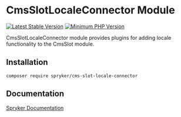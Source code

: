 # CmsSlotLocaleConnector Module
[![Latest Stable Version](https://poser.pugx.org/spryker/cms-slot-locale-connector/v/stable.svg)](https://packagist.org/packages/spryker/cms-slot-locale-connector)
[![Minimum PHP Version](https://img.shields.io/badge/php-%3E%3D%207.3-8892BF.svg)](https://php.net/)

CmsSlotLocaleConnector module provides plugins for adding locale functionality to the CmsSlot module.

## Installation

```
composer require spryker/cms-slot-locale-connector
```

## Documentation

[Spryker Documentation](https://academy.spryker.com/developing_with_spryker/module_guide/modules.html)
